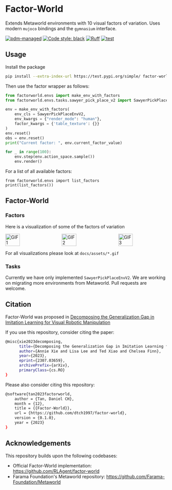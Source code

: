 # Factor-World

Extends Metaworld environments with 10 visual factors of variation. 
Uses modern `mujoco` bindings and the `gymnasium` interface. 

[![pdm-managed](https://img.shields.io/badge/pdm-managed-blueviolet)](https://pdm-project.org)
[![Code style: black](https://img.shields.io/badge/code%20style-black-000000.svg)](https://github.com/psf/black)
[![Ruff](https://img.shields.io/endpoint?url=https://raw.githubusercontent.com/astral-sh/ruff/main/assets/badge/v2.json)](https://github.com/astral-sh/ruff)
[![test](https://github.com/dtch1997/factor-world/actions/workflows/ci.yaml/badge.svg)](https://github.com/dtch1997/factor-world/actions/workflows/ci.yaml)


## Usage

Install the package
```bash
pip install --extra-index-url https://test.pypi.org/simple/ factor-world==0.1.1
```

Then use the factor wrapper as follows:
```python
from factorworld.envs import make_env_with_factors
from factorworld.envs.tasks.sawyer_pick_place_v2 import SawyerPickPlaceEnvV2

env = make_env_with_factors(
    env_cls = SawyerPickPlaceEnvV2, 
    env_kwargs = {"render_mode": "human"}, 
    factor_kwargs = {'table_texture': {}}
)
env.reset()
obs = env.reset()
print("Current factor: ", env.current_factor_value)

for _ in range(100):
    env.step(env.action_space.sample())
    env.render()
```

For a list of all available factors:
```
from factorworld.envs import list_factors
print(list_factors())
```

## Factor-World

### Factors

Here is a visualization of some of the factors of variation
<div style="display: flex; justify-content: space-between;">
    <img src="docs/assets/table_texture.gif" alt="GIF 1" width="30%">
    <img src="docs/assets/camera_pos.gif" alt="GIF 2" width="30%">
    <img src="docs/assets/object_pos.gif" alt="GIF 3" width="30%">
</div>

For all visualizations please look at `docs/assets/*.gif`

### Tasks

Currently we have only implemented `SawyerPickPlaceEnvV2`. We are working on migrating more environments from Metaworld. Pull requests are welcome. 

## Citation

Factor-World was proposed in [Decomposing the Generalization Gap in Imitation Learning for Visual Robotic Manipulation](https://sites.google.com/view/generalization-gap)

If you use this repository, consider citing the paper:
```bash
@misc{xie2023decomposing,
      title={Decomposing the Generalization Gap in Imitation Learning for Visual Robotic Manipulation}, 
      author={Annie Xie and Lisa Lee and Ted Xiao and Chelsea Finn},
      year={2023},
      eprint={2307.03659},
      archivePrefix={arXiv},
      primaryClass={cs.RO}
}
```

Please also consider citing this repository:
```bash
@software{tan2023factorworld,
    author = {Tan, Daniel CH},
    month = {12},
    title = {{Factor-World}},
    url = {https://github.com/dtch1997/factor-world},
    version = {0.1.0},
    year = {2023}
}
```

## Acknowledgements

This repository builds upon the following codebases:
- Official Factor-World implementation: https://github.com/RLAgent/factor-world
- Farama Foundation's Metaworld repository: https://github.com/Farama-Foundation/Metaworld
